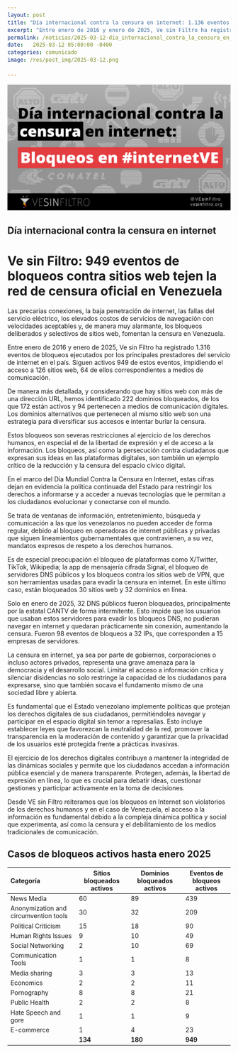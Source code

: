 ```yaml
---
layout: post
title: "Día internacional contra la censura en internet: 1.136 eventos de bloqueos tejen la red de censura en Venezuela"
excerpt: "Entre enero de 2016 y enero de 2025, Ve sin Filtro ha registrado 1.316 eventos de bloqueos ejecutados por los principales prestadores del servicio de internet en el país. Siguen activos 928 de estos eventos, impidiendo el acceso a 126 sitios web, 64 de ellos medios de comunicación"
permalink: /noticias/2025-03-12-dia_internacional_contra_la_censura_en_internet/
date:   2025-03-12 05:00:00 -0400
categories: comunicado
image: /res/post_img/2025-03-12.png

---
```

<p class="cover"><img class="" src="/res/post_img/2025-03-12.png"></p>

## Día internacional contra la censura en internet 
# Ve sin Filtro: 949 eventos de bloqueos contra sitios web tejen la red de censura oficial en Venezuela

Las precarias conexiones, la baja penetración de internet, las fallas del servicio eléctrico, los elevados costos de servicios de navegación con velocidades aceptables y, de manera muy alarmante, los bloqueos deliberados y selectivos de sitios web, fomentan la censura en Venezuela. 

Entre enero de 2016 y enero de 2025, Ve sin Filtro ha registrado 1.316 eventos de bloqueos ejecutados por los principales prestadores del servicio de internet en el país. Siguen activos 949 de estos eventos, impidiendo el acceso a 126 sitios web, 64 de ellos correspondientes a medios de comunicación.

De manera más detallada, y considerando que hay sitios web con más de una dirección URL, hemos identificado 222 dominios bloqueados, de los que 172 están activos y 94 pertenecen a medios de comunicación digitales. Los dominios alternativos que pertenecen al mismo sitio web son una estrategia para diversificar sus accesos e intentar burlar la censura. 

Estos bloqueos son severas restricciones al ejercicio de los derechos humanos, en especial el de la libertad de expresión y el de acceso a la información. Los bloqueos, así como la persecución contra ciudadanos que expresan sus ideas en las plataformas digitales, son también un ejemplo crítico de la reducción y la censura del espacio cívico digital. 

En el marco del Día Mundial Contra la Censura en Internet, estas cifras dejan en evidencia la política continuada del Estado para restringir los derechos a informarse y a acceder a nuevas tecnologías que le permitan a los ciudadanos evolucionar y conectarse con el mundo. 

Se trata de ventanas de información, entretenimiento, búsqueda y comunicación a las que los venezolanos no pueden acceder de forma regular, debido al bloqueo en operadoras de internet públicas y privadas que siguen lineamientos gubernamentales que contravienen, a su vez, mandatos expresos de respeto a los derechos humanos. 

Es de especial preocupación el bloqueo de plataformas como X/Twitter, TikTok, Wikipedia; la app de mensajería cifrada Signal, el bloqueo de servidores DNS públicos y los bloqueos contra los sitios web de VPN, que son herramientas usadas para evadir la censura en internet. En este último caso, están bloqueados 30 sitios web y 32 dominios en línea. 

Solo en enero de 2025, 32 DNS públicos fueron bloqueados, principalmente por la estatal CANTV de forma intermitente. Esto impide que los usuarios que usaban estos servidores para evadir los bloqueos DNS, no pudieran navegar en internet y quedaran prácticamente sin conexión, aumentando la censura. Fueron 98 eventos de bloqueos a 32 IPs, que corresponden a 15 empresas de servidores.

La censura en internet, ya sea por parte de gobiernos, corporaciones o incluso actores privados, representa una grave amenaza para la democracia y el desarrollo social. Limitar el acceso a información crítica y silenciar disidencias no solo restringe la capacidad de los ciudadanos para expresarse, sino que también socava el fundamento mismo de una sociedad libre y abierta.

Es fundamental que el Estado venezolano implemente políticas que protejan los derechos digitales de sus ciudadanos, permitiéndoles navegar y participar en el espacio digital sin temor a represalias. Esto incluye establecer leyes que favorezcan la neutralidad de la red, promover la transparencia en la moderación de contenido y garantizar que la privacidad de los usuarios esté protegida frente a prácticas invasivas.

El ejercicio de los derechos digitales contribuye a mantener la integridad de las dinámicas sociales y permite que los ciudadanos accedan a información pública esencial y de manera transparente. Protegen, además, la libertad de expresión en línea, lo que es crucial para debatir ideas, cuestionar gestiones y participar activamente en la toma de decisiones.

Desde VE sin Filtro reiteramos que los bloqueos en Internet son violatorios de los derechos humanos y en el caso de Venezuela, el acceso a la información es fundamental debido a la compleja dinámica política y social que experimenta, así como la censura y el debilitamiento de los medios tradicionales de comunicación.

## Casos de bloqueos activos hasta enero 2025

| Categoría | Sitios bloqueados activos | Dominios bloqueados activos | Eventos de bloqueos activos |
| :---- | ----- | ----- | ----- |
| News Media | 60 | 89 | 439 |
| Anonymization and circumvention tools | 30 | 32 | 209 |
| Political Criticism | 15 | 18 | 90 |
| Human Rights Issues | 9 | 10 | 49 |
| Social Networking | 2 | 10 | 69 |
| Communication Tools | 1 | 1 | 8 |
| Media sharing | 3 | 3 | 13 |
| Economics | 2 | 2 | 11 |
| Pornography | 8 | 8 | 21 |
| Public Health | 2 | 2 | 8 |
| Hate Speech and gore | 1 | 1 | 9 |
| E-commerce | 1 | 4 | 23 |
|  | **134** | **180** | **949** |
